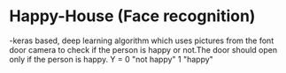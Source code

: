 # Happy-House (Face recognition)
-keras based, deep learning algorithm which uses pictures from the font door camera to check if the person is happy or not.The door should   open only if the person is happy.
          Y = 0 "not happy"
              1 "happy"
              
